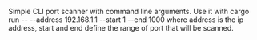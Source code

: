 Simple CLI port scanner with command line arguments.  Use it with cargo run -- --address 192.168.1.1 --start 1 --end 1000 where address is the ip address, start and end define the range of port that will be scanned.
